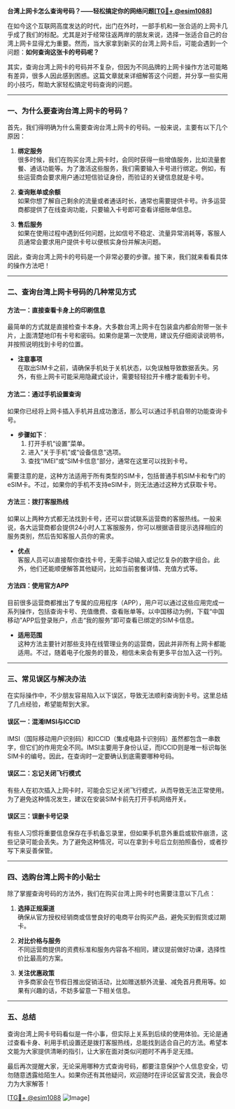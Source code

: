 **台湾上网卡怎么查询号码？——轻松搞定你的网络问题[[TG💪+ @esim1088](https://t.me/s/esim1088)]**

在如今这个互联网高度发达的时代，出门在外时，一部手机和一张合适的上网卡几乎成了我们的标配。尤其是对于经常往返两岸的朋友来说，选择一张适合自己的台湾上网卡显得尤为重要。然而，当大家拿到新买的台湾上网卡后，可能会遇到一个问题：**如何查询这张卡的号码呢？**  

其实，查询台湾上网卡的号码并不复杂，但因为不同品牌的上网卡操作方法可能略有差异，很多人因此感到困惑。这篇文章就来详细解答这个问题，并分享一些实用的小技巧，帮助大家轻松搞定号码查询的问题。

---

### 一、为什么要查询台湾上网卡的号码？

首先，我们得明确为什么需要查询台湾上网卡的号码。一般来说，主要有以下几个原因：

1. **绑定服务**  
   很多时候，我们在购买台湾上网卡时，会同时获得一些增值服务，比如流量套餐、通话功能等。为了激活这些服务，我们需要输入卡号进行绑定。例如，有些运营商会要求用户通过短信验证身份，而验证的关键信息就是卡号。

2. **查询账单或余额**  
   如果你想了解自己剩余的流量或者通话时长，通常也需要提供卡号。许多运营商都提供了在线查询功能，只要输入卡号即可查看详细账单信息。

3. **售后服务**  
   如果在使用过程中遇到任何问题，比如信号不稳定、流量异常消耗等，客服人员通常会要求用户提供卡号以便核实身份并解决问题。

因此，查询台湾上网卡的号码是一个非常必要的步骤。接下来，我们就来看看具体的操作方法吧！

---

### 二、查询台湾上网卡号码的几种常见方式

#### 方法一：直接查看卡身上的印刷信息
最简单的方式就是直接检查卡本身。大多数台湾上网卡在包装盒内都会附带一张卡片，上面清楚地印有卡号和密码。如果你是第一次使用，建议先仔细阅读说明书，并按照说明找到卡号的位置。

- **注意事项**  
  在取出SIM卡之前，请确保手机处于关机状态，以免误触导致数据丢失。另外，有些上网卡可能采用隐藏式设计，需要轻轻拉开卡槽才能看到卡号。

#### 方法二：通过手机设置查询
如果你已经将上网卡插入手机并且成功激活，那么可以通过手机自带的功能查询卡号。

- **步骤如下**：
  1. 打开手机“设置”菜单。
  2. 进入“关于手机”或“设备信息”选项。
  3. 查找“IMEI”或“SIM卡信息”部分，通常在这里可以找到卡号。

需要注意的是，这种方法适用于所有类型的SIM卡，包括普通手机SIM卡和专门的eSIM卡。不过，如果你的手机不支持eSIM卡，则无法通过这种方式获取卡号。

#### 方法三：拨打客服热线
如果以上两种方式都无法找到卡号，还可以尝试联系运营商的客服热线。一般来说，各大运营商都会提供24小时人工客服服务，你可以根据语音提示选择相应的服务类别，然后告知客服人员你的需求。

- **优点**  
  客服人员可以直接帮你查找卡号，无需手动输入或记忆复杂的数字组合。此外，他们还能顺便解答其他疑问，比如当前套餐详情、充值方式等。

#### 方法四：使用官方APP
目前很多运营商都推出了专属的应用程序（APP），用户可以通过这些应用完成一系列操作，包括查询卡号、充值缴费、查看账单等。以中国移动为例，下载“中国移动”APP后登录账户，点击“我的服务”即可查看已绑定的SIM卡信息。

- **适用范围**  
  这种方法主要针对那些支持在线管理业务的运营商，因此并非所有上网卡都能适用。不过，随着电子化服务的普及，相信未来会有更多平台加入这一行列。

---

### 三、常见误区与解决办法

在实际操作中，不少朋友容易陷入以下误区，导致无法顺利查询到卡号。这里总结了几点经验，希望能帮到大家。

#### 误区一：混淆IMSI与ICCID
IMSI（国际移动用户识别码）和ICCID（集成电路卡识别码）虽然都包含一串数字，但它们的作用完全不同。IMSI主要用于身份认证，而ICCID则是唯一标识每张SIM卡的编号。因此，在查询时一定要确认到底需要哪种号码。

#### 误区二：忘记关闭飞行模式
有些人在初次插入上网卡时，可能会忘记关闭飞行模式，从而导致无法正常使用。为了避免这种情况发生，建议在安装SIM卡前先打开手机网络开关。

#### 误区三：误删卡号记录
有些人习惯将重要信息保存在手机备忘录里，但如果手机意外重启或软件崩溃，这些记录可能会丢失。为了避免这种情况，可以在拿到卡号后立刻拍照备份，或者抄写下来妥善保管。

---

### 四、选购台湾上网卡的小贴士

除了掌握查询号码的方法外，我们在购买台湾上网卡时也需要注意以下几点：

1. **选择正规渠道**  
   确保从官方授权经销商或信誉良好的电商平台购买产品，避免买到假货或过期卡。

2. **对比价格与服务**  
   不同运营商提供的资费标准和服务内容各不相同，建议提前做好功课，选择性价比最高的方案。

3. **关注优惠政策**  
   许多商家会在节假日推出促销活动，比如赠送额外流量、减免首月费用等。如果有兴趣的话，不妨多留意一下相关信息。

---

### 五、总结

查询台湾上网卡号码看似是一件小事，但实际上关系到后续的使用体验。无论是通过查看卡身、利用手机设置还是拨打客服热线，总能找到适合自己的方法。希望本文能为大家提供清晰的指引，让大家在面对类似问题时不再手足无措。

最后再次提醒大家，无论采用哪种方式查询号码，都要注意保护个人信息安全，切勿随意透露给陌生人。如果你还有其他疑问，欢迎随时在评论区留言交流，我会尽力为大家解答！

[[TG💪+ @esim1088](https://t.me/s/esim1088) ![Image](https://i.postimg.cc/4NQfJmqS/Snipaste-2025-05-13-00-14-12.png)]